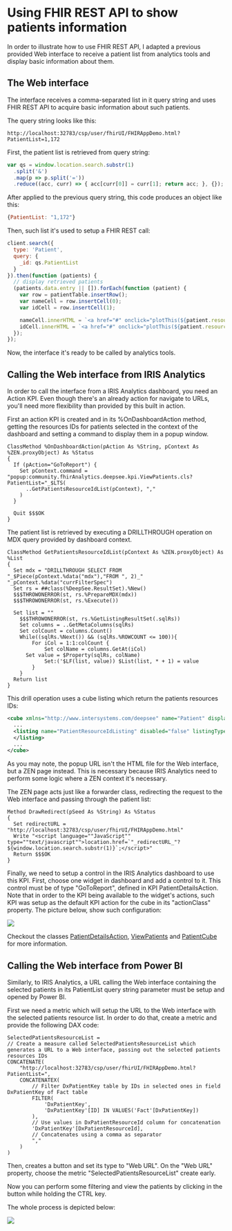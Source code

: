 # Using FHIR REST API to show patients information

In order to illustrate how to use FHIR REST API, I adapted a previous provided Web interface to receive a patient list from analytics tools and display basic information about them.

## The Web interface

The interface receives a comma-separated list in it query string and uses FHIR REST API to acquire basic information about such patients.

The query string looks like this:

```
http://localhost:32783/csp/user/fhirUI/FHIRAppDemo.html?PatientList=1,172
```

First, the patient list is retrieved from query string:

```js
var qs = window.location.search.substr(1)
  .split('&')
  .map(p => p.split('='))
  .reduce((acc, curr) => { acc[curr[0]] = curr[1]; return acc; }, {});
```

After applied to the previous query string, this code produces an object like this:

```js
{PatientList: "1,172"}
```

Then, such list it's used to setup a FHIR REST call:

```js
client.search({
  type: 'Patient',
  query: {
    _id: qs.PatientList
  }
}).then(function (patients) {
  // display retrieved patients
  (patients.data.entry || []).forEach(function (patient) {
    var row = patientTable.insertRow();
    var nameCell = row.insertCell(0);
    var idCell = row.insertCell(1);

    nameCell.innerHTML = `<a href="#" onclick="plotThis(${patient.resource.id})">${getName(patient.resource)}</a>`;
    idCell.innerHTML = `<a href="#" onclick="plotThis(${patient.resource.id})">${patient.resource.id}</a>`;
  });
});
```

Now, the interface it's ready to be called by analytics tools.

## Calling the Web interface from IRIS Analytics

In order to call the interface from a IRIS Analytics dashboard, you need an Action KPI. Even though there's an already action for navigate to URLs, you'll need more flexibility than provided by this built in action.

First an action KPI is created and in its %OnDashboardAction method, getting the resources IDs for patients selected in the context of the dashboard and setting a command to display them in a popup window.

```objectscript
ClassMethod %OnDashboardAction(pAction As %String, pContext As %ZEN.proxyObject) As %Status
{
  If (pAction="GoToReport") {
    Set pContext.command = "popup:community.fhirAnalytics.deepsee.kpi.ViewPatients.cls?PatientList="_$LTS(
      ..GetPatientsResourceIdList(pContext), ","
    )
  }

  Quit $$$OK
}
```

The patient list is retrieved by executing a DRILLTHROUGH operation on MDX query provided by dashboard context.

```objectscript
ClassMethod GetPatientsResourceIdList(pContext As %ZEN.proxyObject) As %List
{
  Set mdx = "DRILLTHROUGH SELECT FROM "_$Piece(pContext.%data("mdx"),"FROM ", 2)_" "_pContext.%data("currFilterSpec")
  Set rs = ##class(%DeepSee.ResultSet).%New()
  $$$THROWONERROR(st, rs.%PrepareMDX(mdx))
  $$$THROWONERROR(st, rs.%Execute())

  Set list = ""
	$$$THROWONERROR(st, rs.%GetListingResultSet(.sqlRs))
	Set columns = ..GetMetaColumns(sqlRs)
	Set colCount = columns.Count()
	While((sqlRs.%Next()) && (sqlRs.%ROWCOUNT <= 100)){
		For iCol = 1:1:colCount {
			Set colName = columns.GetAt(iCol)
      Set value = $Property(sqlRs, colName)
			Set:('$LF(list, value)) $List(list, * + 1) = value
		}
	}
  Return list
}
```

This drill operation uses a cube listing which return the patients resources IDs:

```xml
<cube xmlns="http://www.intersystems.com/deepsee" name="Patient" displayName="Patient" disabled="false" abstract="false" sourceClass="community.fhirAnalytics.deepsee.table.PatientCubeSource" actionClass="community.fhirAnalytics.deepsee.kpi.PatientDetailsAction" namedFactNums="true" countMeasureName="%COUNT" bucketSize="8" bitmapChunkInMemory="false" precompute="0" disableListingGroups="false" enableSqlRestrict="false">
  ...
  <listing name="PatientResourceIdListing" disabled="false" listingType="table" fieldList="PatientId-&gt;_id">
  </listing>
  ...
</cube>
```

As you may note, the popup URL isn't the HTML file for the Web interface, but a ZEN page instead. This is necessary because IRIS Analytics need to perform some logic where a ZEN context it's necessary.

The ZEN page acts just like a forwarder class, redirecting the request to the Web interface and passing through the patient list:

```objectscript
Method DrawRedirect(pSeed As %String) As %Status
{
  Set redirectURL = "http://localhost:32783/csp/user/fhirUI/FHIRAppDemo.html"
  Write "<script language=""JavaScript"" type=""text/javascript"">location.href=`"_redirectURL_"?${window.location.search.substr(1)}`;</script>"
  Return $$$OK
}
```

Finally, we need to setup a control in the IRIS Analytics dashboard to use this KPI. First, choose one widget in dashboard and add a control to it. This control must be of type "GoToReport", defined in KPI PatientDetailsAction.
Note that in order to the KPI being available to the widget's actions, such KPI was setup as the default KPI action for the cube in its "actionClass" property.
The picture below, show such configuration:

<img src="https://raw.githubusercontent.com/jrpereirajr/iris-fhir-analytics/master/img/yls3kZjO1q.gif"></img>

Checkout the classes [PatientDetailsAction](../src/community/fhirAnalytics/deepsee/kpi/PatientDetailsAction.cls), [ViewPatients](../src/community/fhirAnalytics/deepsee/kpi/ViewPatients.cls) and [PatientCube](../src/community/fhirAnalytics/deepsee/cube/PatientCube.cls) for more information.

## Calling the Web interface from Power BI

Similarly, to IRIS Analytics, a URL calling the Web interface containing the selected patients in its PatientList query string parameter must be setup and opened by Power BI.

First we need a metric which will setup the URL to the Web interface with the selected patients resource list. In order to do that, create a metric and provide the following DAX code:

```objectscript
SelectedPatientsResourceList = 
// Create a measure called SelectedPatientsResourceList which generates a URL to a Web interface, passing out the selected patients resources IDs
CONCATENATE(
    "http://localhost:32783/csp/user/fhirUI/FHIRAppDemo.html?PatientList=", 
    CONCATENATEX(
        // Filter DxPatientKey table by IDs in selected ones in field DxPatientKey of Fact table
        FILTER(
            'DxPatientKey', 
            'DxPatientKey'[ID] IN VALUES('Fact'[DxPatientKey])
        ), 
        // Use values in DxPatientResourceId column for concatenation
        'DxPatientKey'[DxPatientResourceId],
        // Concatenates using a comma as separator
	    ","
    )
)
```

Then, creates a button and set its type to "Web URL". On the "Web URL" property, choose the metric "SelectedPatientsResourceList" create early.

Now you can perform some filtering and view the patients by clicking in the button while holding the CTRL key.

The whole process is depicted below:

<img src="https://raw.githubusercontent.com/jrpereirajr/iris-fhir-analytics/master/img/RB4qgvGisH.gif"></img>